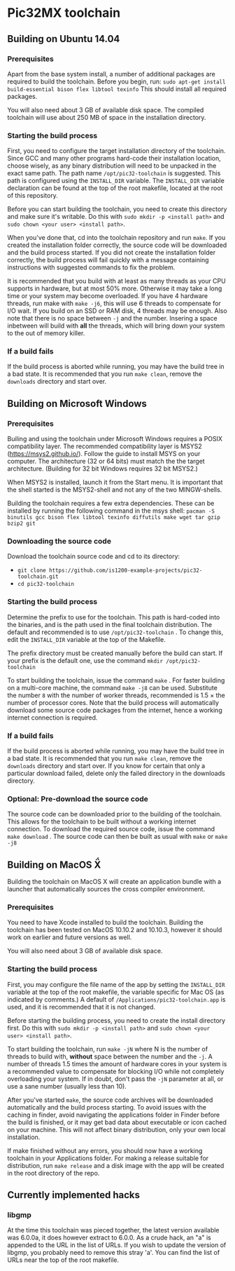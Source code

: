 # Pic32MX toolchain

## Building on Ubuntu 14.04
### Prerequisites
Apart from the base system install, a number of additional packages are required to
build the toolchain. Before you begin, run:
`sudo apt-get install build-essential bison flex libtool texinfo`
This should install all required packages.

You will also need about 3 GB of available disk space. The compiled toolchain
will use about 250 MB of space in the installation directory.

### Starting the build process
First, you need to configure the target installation directory of the toolchain.
Since GCC and many other programs hard-code their installation location, choose wisely,
as any binary distribution will need to be unpacked in the exact same path.
The path name `/opt/pic32-toolchain` is suggested. This path is configured using
the `INSTALL_DIR` variable. The `INSTALL_DIR` variable declaration can be found at the top of the
root makefile, located at the root of this repository.

Before you can start building the toolchain, you need to create this directory and make
sure it's writable. Do this with `sudo mkdir -p <install path>` and 
`sudo chown <your user> <install path>`.

When you've done that, cd into the toolchain repository and run `make`.
If you created the installation folder correctly, the source code will be downloaded and
the build process started. If you did not create the installation folder correctly, the
build process will fail quickly with a message containing instructions with suggested
commands to fix the problem.

It is recommended that you build with at least as many threads as your CPU supports in
hardware, but at most 50% more. Otherwise it may take a long time or your system may
become overloaded. If you have 4 hardware threads, run make with `make -j6`, this will
use 6 threads to compensate for I/O wait. If you build on an SSD or RAM disk, 
4 threads may be enough. Also note that there is no space between `-j`
and the number. Insering a space inbetween will build with **all**
the threads, which will bring down your system to the out of memory killer.

### If a build fails
If the build process is aborted while running, you may have the build tree in a bad
state. It is recommended that you run `make clean`, remove the `downloads` directory
and start over.

## Building on Microsoft Windows
### Prerequisites
Builing and using the toolchain under Microsoft Windows requires a POSIX
compatibility layer. The recommended compatibility layer is MSYS2
(https://msys2.github.io/). Follow the guide to install MSYS on your
computer. The architecture (32 or 64 bits) must match the the target
architecture. (Building for 32 bit Windows requires 32 bit MSYS2.)

When MSYS2 is installed, launch it from the Start menu. It is important
that the shell started is the MSYS2-shell and not any of the two MINGW-shells.

Building the toolchain requires a few extra dependencies. These can be installed
by running the following command in the msys shell:
`pacman -S binutils gcc bison flex libtool texinfo diffutils make wget tar gzip bzip2 git`

### Downloading the source code
Download the toolchain source code and cd to its directory:
 - `git clone https://github.com/is1200-example-projects/pic32-toolchain.git`
 - `cd pic32-toolchain`

### Starting the build process
Determine the prefix to use for the toolchain. This path is hard-coded into
the binaries, and is the path used in the final toolchain distribution.
The default and recommended is to use `/opt/pic32-toolchain` . To change
this, edit the `INSTALL_DIR` variable at the top of the Makefile.

The prefix directory must be created manually before the build can start.
If your prefix is the default one, use the command `mkdir /opt/pic32-toolchain`

To start building the toolchain, issue the command `make` .
For faster building on a multi-core machine, the command `make -j8`
can be used. Substitute the number `8` with the number of worker threads,
recommended is 1.5 × the number of processor cores.
Note that the build process will automatically download some source code
packages from the internet, hence a working internet connection is required.

### If a build fails
If the build process is aborted while running, you may have the build tree in a bad
state. It is recommended that you run `make clean`, remove the `downloads` directory
and start over. If you know for certain that only a particular download failed,
delete only the failed directory in the downloads directory.

### Optional: Pre-download the source code
The source code can be downloaded prior to the building of the toolchain.
This allows for the toolchain to be built without a working internet connection.
To download the required source code, issue the command `make download` .
The source code can then be built as usual with `make` or `make -j8`

## Building on MacOS Ẍ́
Building the toolchain on MacOS X will create an application bundle with
a launcher that automatically sources the cross compiler environment.
### Prerequisites
You need to have Xcode installed to build the toolchain. Building the toolchain
has been tested on MacOS 10.10.2 and 10.10.3, however it should work on earlier
and future versions as well.

You will also need about 3 GB of available disk space.

### Starting the build process
First, you may configure the file name of the app by setting the `INSTALL_DIR`
variable at the top of the root makefile, the variable specific for Mac OS 
(as indicated by comments.) A default of `/Applications/pic32-toolchain.app` is used,
and it is recommended that it is not changed.

Before starting the building process, you need to create the install directory first.
Do this with `sudo mkdir -p <install path>` and  `sudo chown <your user> <install path>`.

To start building the toolchain, run `make -jN` where N is the number of threads to build
with, **without** space between the number and the `-j`. A number of threads 1.5 times
the amount of hardware cores in your system is a recommended value to compensate for
blocking I/O while not completely overloading your system. If in doubt, don't pass
the `-jN` parameter at all, or use a sane number (usually less than 10).

After you've started `make`, the source code archives will be downloaded
automatically and the build process starting. To avoid issues with the caching in finder,
avoid navigating the applications folder in Finder before the build is finished, or
it may get bad data about executable or icon cached on your machine. This will not
affect binary distribution, only your own local installation.

If make finished without any errors, you should now have a working toolchain in your
Applications folder. For making a release suitable for distribution, run
`make release` and a disk image with the app will be created in the root directory
of the repo.


## Currently implemented hacks
### libgmp
At the time this toolchain was pieced together, the latest version available
was 6.0.0a, it does however extract to 6.0.0. As a crude hack, an "a" is appended to the
URL in the list of URLs. If you wish to update the version of libgmp, you probably
need to remove this stray 'a'. You can find the list of URLs near the top of the
root makefile.
